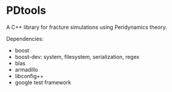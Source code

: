 PDtools
============

A C++ library for fracture simulations using Peridynamics theory.

Dependencies:
 - boost
 - boost-dev: system, filesystem, serialization, regex
 - blas
 - armadillo
 - libconfig++
 - google test framework
